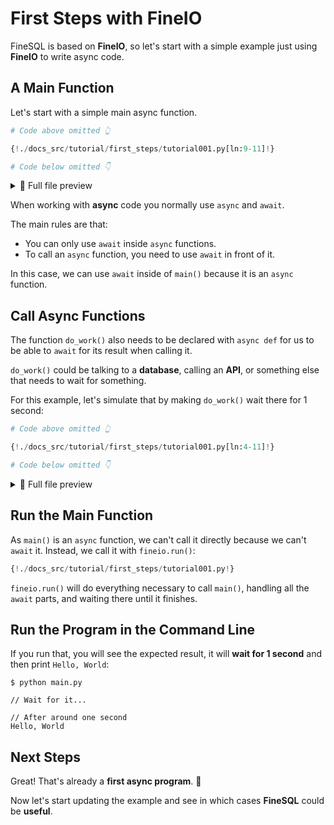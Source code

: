 # First Steps with FineIO

FineSQL is based on **FineIO**, so let's start with a simple example just using **FineIO** to write async code.

## A Main Function

Let's start with a simple main async function.

```Python hl_lines="3-4"
# Code above omitted 👆

{!./docs_src/tutorial/first_steps/tutorial001.py[ln:9-11]!}

# Code below omitted 👇
```

<details>
<summary>👀 Full file preview</summary>

```Python
{!./docs_src/tutorial/first_steps/tutorial001.py!}
```

</details>

When working with **async** code you normally use `async` and `await`.

The main rules are that:

* You can only use `await` inside `async` functions.
* To call an `async` function, you need to use `await` in front of it.

In this case, we can use `await` inside of `main()` because it is an `async` function.

## Call Async Functions

The function `do_work()` also needs to be declared with `async def` for us to be able to `await` for its result when calling it.

`do_work()` could be talking to a **database**, calling an **API**, or something else that needs to wait for something.

For this example, let's simulate that by making `do_work()` wait there for 1 second:

```Python hl_lines="3-4"
# Code above omitted 👆

{!./docs_src/tutorial/first_steps/tutorial001.py[ln:4-11]!}

# Code below omitted 👇
```

<details>
<summary>👀 Full file preview</summary>

```Python
{!./docs_src/tutorial/first_steps/tutorial001.py!}
```

</details>

## Run the Main Function

As `main()` is an `async` function, we can't call it directly because we can't `await` it. Instead, we call it with `fineio.run()`:

```Python hl_lines="1  14"
{!./docs_src/tutorial/first_steps/tutorial001.py!}
```

`fineio.run()` will do everything necessary to call `main()`, handling all the `await` parts, and waiting there until it finishes.

## Run the Program in the Command Line

If you run that, you will see the expected result, it will **wait for 1 second** and then print `Hello, World`:

<div class="termy">

```console
$ python main.py

// Wait for it...

// After around one second
Hello, World
```

</div>

## Next Steps

Great! That's already a **first async program**. 🚀

Now let's start updating the example and see in which cases **FineSQL** could be **useful**.
